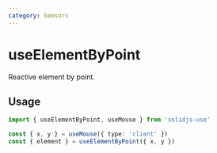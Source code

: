 ```yaml
---
category: Sensors
---
```


# useElementByPoint

Reactive element by point.

## Usage

```ts
import { useElementByPoint, useMouse } from 'solidjs-use'

const { x, y } = useMouse({ type: 'client' })
const { element } = useElementByPoint({ x, y })
```
